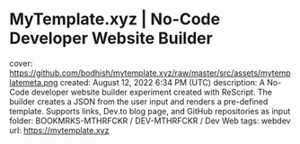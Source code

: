# MyTemplate.xyz | No-Code Developer Website Builder

cover: https://github.com/bodhish/mytemplate.xyz/raw/master/src/assets/mytemplatemeta.png
created: August 12, 2022 6:34 PM (UTC)
description: A No-Code developer website builder experiment created with ReScript. The builder creates a JSON from the user input and renders a pre-defined template. Supports links, Dev.to blog page, and GitHub repositories as input
folder: BOOKMRKS-MTHRFCKR / DEV-MTHRFCKR / Dev Web
tags: webdev
url: https://mytemplate.xyz